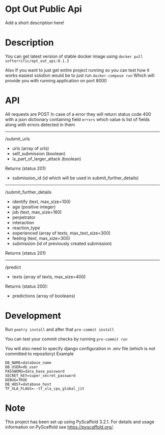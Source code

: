 Opt Out Public Api
==========


Add a short description here!


Description
===========

You can get latest version of stable docker image using
`docker pull softerrific/opt_out_api:0.1.3`

Also If you want to just get entire project running so you can test how it works
easiest solution would be to just run
`docker-compose run`
Which will provide you with running application on port 8000

API
===
All requests are POST
In case of a error they will return status code 400 
with a json dictionary containing field `errors` which value is list of fields along with errors detected in them

***

/submit_urls
 - urls (array of urls)
 - self_submission (boolean)
 - is_part_of_larger_attack (boolean)

Returns (status 201)
 - submission_id  (id which will be used in submit_further_details)

***

/submit_further_details
 - identify (text, max_size=100)
 - age (positive integer)
 - job (text, max_size=160)
 - perpetrator
 - interaction
 - reaction_type
 - experienced (array of texts, max_text_size=300)
 - feeling (text, max_size=300)
 - submission (id of previously created submission)
 
 Returns (status 201)
 *** 
 
/predict 
 - texts (array of texts, max_size=400)  
 
Returns (status 200): 
 - predictions (array of booleans)

Development
===========

Run `poetry install`
and after that `pre-commit install`

You can test your commit checks by running
`pre-commit run`

You will also need to specify django configuration in .env file (which is not committed to repository)
Example
```
DB_NAME=database_name
DB_USER=db_user
PASSWORD=data_base_password
SECRET_KEY=super_secret_password
DEBUG=TRUE
DB_HOST=database_host
TF_XLA_FLAGS=--tf_xla_cpu_global_jit
```

Note
====

This project has been set up using PyScaffold 3.2.1. For details and usage
information on PyScaffold see https://pyscaffold.org/.
